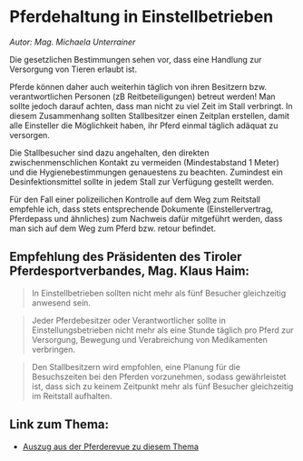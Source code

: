 # Pferdehaltung in Einstellbetrieben

*Autor: Mag. Michaela Unterrainer*

Die gesetzlichen Bestimmungen sehen vor, dass eine Handlung zur Versorgung von Tieren erlaubt ist.

Pferde können daher auch weiterhin täglich von ihren Besitzern bzw. verantwortlichen Personen (zB Reitbeteiligungen) betreut werden! Man sollte jedoch darauf achten, dass man nicht zu viel Zeit im Stall verbringt. In diesem Zusammenhang sollten Stallbesitzer einen Zeitplan erstellen, damit alle Einsteller die Möglichkeit haben, ihr Pferd einmal täglich adäquat zu versorgen. 

Die Stallbesucher sind dazu angehalten, den direkten zwischenmenschlichen Kontakt zu vermeiden (Mindestabstand 1 Meter) und die Hygienebestimmungen genauestens zu beachten. Zumindest ein Desinfektionsmittel sollte in jedem Stall zur Verfügung gestellt werden.

Für den Fall einer polizeilichen Kontrolle auf dem Weg zum Reitstall empfehle ich, dass stets entsprechende Dokumente (Einstellervertrag, Pferdepass und ähnliches) zum Nachweis dafür mitgeführt werden, dass man sich auf dem Weg zum Pferd bzw. retour befindet.

## Empfehlung des Präsidenten des Tiroler Pferdesportverbandes, Mag. Klaus Haim:

> In Einstellbetrieben sollten nicht mehr als fünf Besucher gleichzeitig anwesend sein.

> Jeder Pferdebesitzer oder Verantwortlicher sollte in Einstellungsbetrieben nicht mehr als eine Stunde täglich pro Pferd zur Versorgung, Bewegung und Verabreichung von Medikamenten verbringen.

> Den Stallbesitzern wird empfohlen, eine Planung für die Besuchszeiten bei den Pferden vorzunehmen, sodass gewährleistet ist, dass sich zu keinem Zeitpunkt mehr als fünf Besucher gleichzeitig im Reitstall aufhalten.

## Link zum Thema:

* [Auszug aus der Pferderevue zu diesem Thema](https://www.pferderevue.at/aktuelles/recht/2020/03/tallsperren--auszugsverbote--was-rund-ums-pferd-erlaubt-ist-und-.html?fbclid=IwAR3PQFtGF3KxNexnkhXRFH4pYel9jdC4LaSmj-VJaGN3q4qSucD6K-6ww-4https://www.pferderevue.at/aktuelles/recht/2020/03/tallsperren--auszugsverbote--was-rund-ums-pferd-erlaubt-ist-und-.html?fbclid=IwAR3PQFtGF3KxNexnkhXRFH4pYel9jdC4LaSmj-VJaGN3q4qSucD6K-6ww-4)
